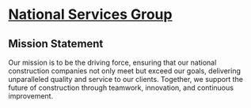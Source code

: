 # [National Services Group](https://www.nationalservicesgroup.com/about#LEADERSHIP)

## Mission Statement

Our mission is to be the driving force, ensuring that our national construction companies not only meet but exceed our goals, delivering unparalleled quality and service to our clients. Together, we support the future of construction through teamwork, innovation, and continuous improvement.

